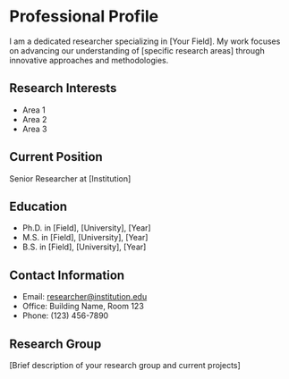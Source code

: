 # Professional Profile

I am a dedicated researcher specializing in [Your Field]. My work focuses on advancing our understanding of [specific research areas] through innovative approaches and methodologies.

## Research Interests
- Area 1
- Area 2
- Area 3

## Current Position
Senior Researcher at [Institution]

## Education
- Ph.D. in [Field], [University], [Year]
- M.S. in [Field], [University], [Year]
- B.S. in [Field], [University], [Year]

## Contact Information
- Email: researcher@institution.edu
- Office: Building Name, Room 123
- Phone: (123) 456-7890

## Research Group
[Brief description of your research group and current projects]
